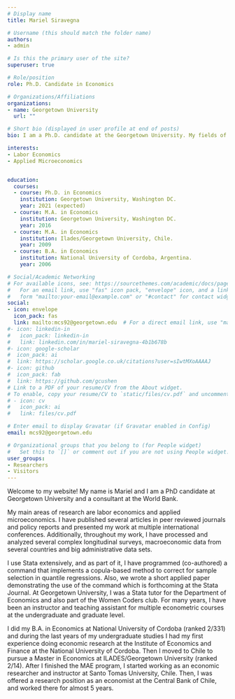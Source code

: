 ```yaml
---
# Display name
title: Mariel Siravegna

# Username (this should match the folder name)
authors:
- admin

# Is this the primary user of the site?
superuser: true

# Role/position
role: Ph.D. Candidate in Economics

# Organizations/Affiliations
organizations:
- name: Georgetown University
  url: ""

# Short bio (displayed in user profile at end of posts)
bio: I am a Ph.D. candidate at the Georgetown University. My fields of specialization are labor economics and applied microeconomics.

interests:
- Labor Economics
- Applied Microeconomics


education:
  courses:
  - course: Ph.D. in Economics
    institution: Georgetown University, Washington DC.
    year: 2021 (expected)
  - course: M.A. in Economics
    institution: Georgetown University, Washington DC.
    year: 2016
  - course: M.A. in Economics
    institution: Ilades/Georgetown University, Chile.
    year: 2009
  - course: B.A. in Economics
    institution: National University of Cordoba, Argentina.
    year: 2006

# Social/Academic Networking
# For available icons, see: https://sourcethemes.com/academic/docs/page-builder/#icons
#   For an email link, use "fas" icon pack, "envelope" icon, and a link in the
#   form "mailto:your-email@example.com" or "#contact" for contact widget.
social:
- icon: envelope
  icon_pack: fas
  link: mailto:mcs92@georgetown.edu  # For a direct email link, use "mailto:test@example.org".
#- icon: linkedin-in
#   icon_pack: linkedin-in
#   link: linkedin.com/in/mariel-siravegna-4b1b678b
#- icon: google-scholar
#  icon_pack: ai
#  link: https://scholar.google.co.uk/citations?user=sIwtMXoAAAAJ
#- icon: github
#  icon_pack: fab
#  link: https://github.com/gcushen
# Link to a PDF of your resume/CV from the About widget.
# To enable, copy your resume/CV to `static/files/cv.pdf` and uncomment the lines below.
# - icon: cv
#   icon_pack: ai
#   link: files/cv.pdf

# Enter email to display Gravatar (if Gravatar enabled in Config)
email: mcs92@georgetown.edu

# Organizational groups that you belong to (for People widget)
#   Set this to `[]` or comment out if you are not using People widget.
user_groups:
- Researchers
- Visitors
---
```

Welcome to my website! 
My name is Mariel and I am a PhD candidate at Georgetown University and a consultant at the World Bank.

My main areas of research are labor economics and applied microeconomics. I have published several articles in peer reviewed journals and policy reports and presented my work at multiple international conferences. Additionally, throughout my work, I have processed and analyzed several complex longitudinal surveys, macroeconomic data from several countries and big administrative data sets.  

I use Stata extensively, and as part of it, I have programmed (co-authored) a command that implements a copula-based method to correct for sample selection in quantile regressions. Also, we wrote a short applied paper demonstrating the use of the command which is forthcoming at the Stata Journal. At Georgetown University, I was a Stata tutor for the Department of Economics and also part of the Women Coders club. For many years, I have been an instructor and teaching assistant for multiple econometric courses at the undergraduate and graduate level. 

I did my B.A. in Economics at National University of Cordoba (ranked 2/331) and during the last years of my undergraduate studies I had my first experience doing economic research at the Institute of Economics and Finance at the National University of Cordoba. Then I moved to Chile to pursue a Master in Economics at ILADES/Georgetown University (ranked 2/14). After I finished the MAE program, I started working as an economic researcher and instructor at Santo Tomas University, Chile. Then, I was offered a research position as an economist at the Central Bank of Chile, and worked there for almost 5 years.  


